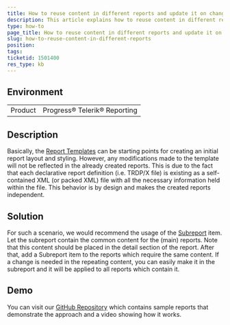 ```yaml
---
title: How to reuse content in different reports and update it on change
description: This article explains how to reuse content in different reports through Subreport
type: how-to
page_title: How to reuse content in different reports and update it on change
slug: how-to-reuse-content-in-different-reports
position: 
tags: 
ticketid: 1501400
res_type: kb
---
```


## Environment
<table>
	<tbody>
		<tr>
			<td>Product</td>
			<td>Progress® Telerik® Reporting</td>
		</tr>
	</tbody>
</table>


## Description
Basically, the [Report Templates](../standalone-report-designer-report-templates) can be starting points for creating an initial report layout and styling. 
However, any modifications made to the template will not be reflected in the already created reports. 
This is due to the fact that each declarative report definition (i.e. TRDP/X file) is existing as a self-contained XML (or packed XML) file with 
all the necessary information held within the file. This behavior is by design and makes the created reports independent.

## Solution
For such a scenario, we would recommend the usage of the [Subreport](../report-items-sub-report) item. Let the subreport contain the common content for the (main) reports. 
Note that this content should be placed in the detail section of the report. After that, add a Subreport item to the reports which require the same content. If a change is needed
in the repeating content, you can easily make it in the subreport and it will be applied to all reports which contain it.

## Demo
You can visit our [GitHub Repository](https://github.com/telerik/reporting-samples/tree/master/Reuse%20content%20in%20different%20reports) which contains sample reports 
that demonstrate the approach and a video showing how it works.
